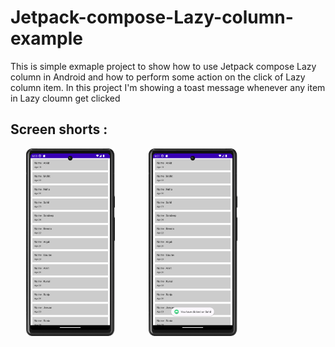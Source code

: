 # Jetpack-compose-Lazy-column-example

<p>This is simple exmaple project to show how to use Jetpack compose Lazy column in Android and how to perform some action on the click of Lazy column item. In this project I'm showing a toast message whenever any item in Lazy cloumn get clicked</p>

<h2>Screen shorts :</h2>

<span style="margin:25px">
   <img src="https://raw.githubusercontent.com/ParveshSandila/Jetpack-compose-Lazy-column-example/master/app/src/main/res/drawable/screen_short_1.png" 
   alt="Jetpack compose Lazy column example" style="height:300px"/>
</span>
<span style="margin:25px">
  <img src="https://github.com/ParveshSandila/Jetpack-compose-Lazy-column-example/blob/master/app/src/main/res/drawable/screen_short_2.png?raw=true" 
  alt="Jetpack compose Lazy column example"
  style="height:300px"
  />
</span>
